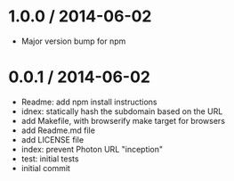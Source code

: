 
1.0.0 / 2014-06-02
==================

  * Major version bump for npm

0.0.1 / 2014-06-02
==================

  * Readme: add npm install instructions
  * idnex: statically hash the subdomain based on the URL
  * add Makefile, with browserify make target for browsers
  * add Readme.md file
  * add LICENSE file
  * index: prevent Photon URL "inception"
  * test: initial tests
  * initial commit
